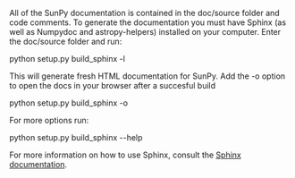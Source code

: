 All of the SunPy documentation is contained in the doc/source folder and code
comments. To generate the documentation you must have Sphinx (as well as
Numpydoc and astropy-helpers) installed on your computer. Enter
the doc/source folder and run:

  python setup.py build_sphinx -l

This will generate fresh HTML documentation for SunPy. Add the -o option to open the 
docs in your browser after a succesful build

  python setup.py build_sphinx -o

For more options run:

  python setup.py build_sphinx --help

For more information on how to use Sphinx, consult the 
[Sphinx documentation](http://sphinx-doc.org).
